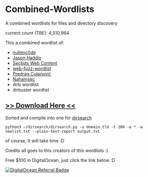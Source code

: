 # Combined-Wordlists
A combined wordlists for files and directory discovery

current count (TBE): 4,510,964

This a combined wordlist of:
* [nullenc0de](https://gist.githubusercontent.com/nullenc0de/96fb9e934fc16415fbda2f83f08b28e7/raw/146f367110973250785ced348455dc5173842ee4/content_discovery_nullenc0de.txt)
* [Jason Haddix](https://gist.githubusercontent.com/jhaddix/b80ea67d85c13206125806f0828f4d10/raw/c81a34fe84731430741e0463eb6076129c20c4c0/content_discovery_all.txt)
* [Seclists Web Content](https://github.com/danielmiessler/SecLists/tree/master/Discovery/Web-Content)
* [web-fuzz-wordlist](https://github.com/kaimi-io/web-fuzz-wordlists)
* [Predrag Cujanović](https://github.com/cujanovic/Content-Bruteforcing-Wordlist)
* [Nahamsec](https://gist.githubusercontent.com/Leoid/38984017886cd058a314dfda5c3d6c6e/raw/1ee5fe1da82a3ae92b0c486f86fbe26bbdff1e06/Nahamsec%2520Thread)
* dirb wordlist
* dirbuster wordlist

## [>> Download Here <<](https://1drv.ms/t/s!Av1xdYVmnDiphDVp6P3dBvX_8Akg?e=meVga4)

Sorted and compile into one for [dirsearch](https://github.com/maurosoria/dirsearch)

`python3 ~/dirsearch/dirsearch.py -u domain.tld -t 200 -e * -w newlist.txt --plain-text-report output.txt`

of course, It will take time :D

Credits all goes to this creators of this wordlists :)

Free $100 in DigitalOcean, just click the link below :D

[![DigitalOcean Referral Badge](https://web-platforms.sfo2.cdn.digitaloceanspaces.com/WWW/Badge%201.svg)](https://www.digitalocean.com/?refcode=9d633afb889b&utm_campaign=Referral_Invite&utm_medium=Referral_Program&utm_source=badge)
